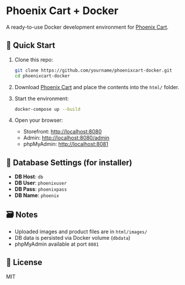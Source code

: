 # Phoenix Cart + Docker

A ready-to-use Docker development environment for [Phoenix Cart](https://phoenixcart.org/).

## 🚀 Quick Start

1. Clone this repo:
   ```bash
   git clone https://github.com/yourname/phoenixcart-docker.git
   cd phoenixcart-docker
   ```

2. Download [Phoenix Cart](https://github.com/CE-PhoenixCart/PhoenixCart) and place the contents into the `html/` folder.

3. Start the environment:
   ```bash
   docker-compose up --build
   ```

4. Open your browser:
   - Storefront: [http://localhost:8080](http://localhost:8080)
   - Admin: [http://localhost:8080/admin](http://localhost:8080/admin)
   - phpMyAdmin: [http://localhost:8081](http://localhost:8081)

## 🔧 Database Settings (for installer)
- **DB Host**: `db`
- **DB User**: `phoenixuser`
- **DB Pass**: `phoenixpass`
- **DB Name**: `phoenix`

## 🗃 Notes
- Uploaded images and product files are in `html/images/`
- DB data is persisted via Docker volume (`dbdata`)
- phpMyAdmin available at port `8081`

## 📜 License
MIT

